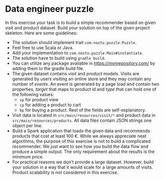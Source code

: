# Data engineer puzzle

In this exercise your task is to build a simple recommender based on given visit and product dataset. Build your solution on top of the given project skeleton. Here are some guidelines:

* The solution should implement trait `com.nosto.puzzle.Puzzle`.
* Feel free to use Scala or Java.
* Add your implementation to `com.nosto.puzzle.Main#instantiate`.
* The solution have to build using `gradle build`.
* You can utilize any package available in https://mvnrepository.com/ by adding them to the gradle build file.
* The given dataset contains *visit* and *product* models. Visits are generated by users visiting an online store and they may contain any number of *events*. An event is generated by a page load and contain two properties, *target* that maps to product id and *type* that can hold one of the following values:
  * `vp` for product view
  * `cp` for adding a product to cart
  * `bp` for buying a product.
Rest of the fields are self-explanatory.
* Visit data is located in `src/main/resources/visit/*` and product data in `src/main/resources/products`. All data files contain JSON strings one object per line.
* Build a Spark application that loads the given data and recommends products that cost at least 100 €. While we always appreciate neat algorithms, the purpose of this exercise is not to build a complicated recommender. We just want to see how you build the data flow and produce a simple output. The only requirement about the results is the minimum price.
* For practical reasons we don't provide a large dataset. However, build your solution in a way that it would scale for a large amounts of visits. Product scalability is not considered in this exercise.
